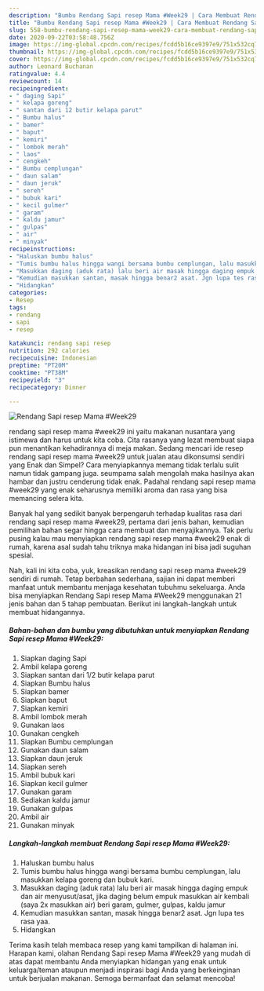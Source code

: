 ```yaml
---
description: "Bumbu Rendang Sapi resep Mama #Week29 | Cara Membuat Rendang Sapi resep Mama #Week29 Yang Lezat Sekali"
title: "Bumbu Rendang Sapi resep Mama #Week29 | Cara Membuat Rendang Sapi resep Mama #Week29 Yang Lezat Sekali"
slug: 558-bumbu-rendang-sapi-resep-mama-week29-cara-membuat-rendang-sapi-resep-mama-week29-yang-lezat-sekali
date: 2020-09-22T03:58:48.756Z
image: https://img-global.cpcdn.com/recipes/fcdd5b16ce9397e9/751x532cq70/rendang-sapi-resep-mama-week29-foto-resep-utama.jpg
thumbnail: https://img-global.cpcdn.com/recipes/fcdd5b16ce9397e9/751x532cq70/rendang-sapi-resep-mama-week29-foto-resep-utama.jpg
cover: https://img-global.cpcdn.com/recipes/fcdd5b16ce9397e9/751x532cq70/rendang-sapi-resep-mama-week29-foto-resep-utama.jpg
author: Leonard Buchanan
ratingvalue: 4.4
reviewcount: 14
recipeingredient:
- " daging Sapi"
- " kelapa goreng"
- " santan dari 12 butir kelapa parut"
- " Bumbu halus"
- " bamer"
- " baput"
- " kemiri"
- " lombok merah"
- " laos"
- " cengkeh"
- " Bumbu cemplungan"
- " daun salam"
- " daun jeruk"
- " sereh"
- " bubuk kari"
- " kecil gulmer"
- " garam"
- " kaldu jamur"
- " gulpas"
- " air"
- " minyak"
recipeinstructions:
- "Haluskan bumbu halus"
- "Tumis bumbu halus hingga wangi bersama bumbu cemplungan, lalu masukkan kelapa goreng dan bubuk kari."
- "Masukkan daging (aduk rata) lalu beri air masak hingga daging empuk dan air menyusut/asat, jika daging belum empuk masukkan air kembali (saya 2x masukkan air) beri garam, gulmer, gulpas, kaldu jamur"
- "Kemudian masukkan santan, masak hingga benar2 asat. Jgn lupa tes rasa yaa."
- "Hidangkan"
categories:
- Resep
tags:
- rendang
- sapi
- resep

katakunci: rendang sapi resep 
nutrition: 292 calories
recipecuisine: Indonesian
preptime: "PT20M"
cooktime: "PT38M"
recipeyield: "3"
recipecategory: Dinner

---
```



![Rendang Sapi resep Mama #Week29](https://img-global.cpcdn.com/recipes/fcdd5b16ce9397e9/751x532cq70/rendang-sapi-resep-mama-week29-foto-resep-utama.jpg)


rendang sapi resep mama #week29 ini yaitu makanan nusantara yang istimewa dan harus untuk kita coba. Cita rasanya yang lezat membuat siapa pun menantikan kehadirannya di meja makan.
Sedang mencari ide resep rendang sapi resep mama #week29 untuk jualan atau dikonsumsi sendiri yang Enak dan Simpel? Cara menyiapkannya memang tidak terlalu sulit namun tidak gampang juga. seumpama salah mengolah maka hasilnya akan hambar dan justru cenderung tidak enak. Padahal rendang sapi resep mama #week29 yang enak seharusnya memiliki aroma dan rasa yang bisa memancing selera kita.



Banyak hal yang sedikit banyak berpengaruh terhadap kualitas rasa dari rendang sapi resep mama #week29, pertama dari jenis bahan, kemudian pemilihan bahan segar hingga cara membuat dan menyajikannya. Tak perlu pusing kalau mau menyiapkan rendang sapi resep mama #week29 enak di rumah, karena asal sudah tahu triknya maka hidangan ini bisa jadi suguhan spesial.


Nah, kali ini kita coba, yuk, kreasikan rendang sapi resep mama #week29 sendiri di rumah. Tetap berbahan sederhana, sajian ini dapat memberi manfaat untuk membantu menjaga kesehatan tubuhmu sekeluarga. Anda bisa menyiapkan Rendang Sapi resep Mama #Week29 menggunakan 21 jenis bahan dan 5 tahap pembuatan. Berikut ini langkah-langkah untuk membuat hidangannya.

<!--inarticleads1-->

##### Bahan-bahan dan bumbu yang dibutuhkan untuk menyiapkan Rendang Sapi resep Mama #Week29:

1. Siapkan  daging Sapi
1. Ambil  kelapa goreng
1. Siapkan  santan dari 1/2 butir kelapa parut
1. Siapkan  Bumbu halus
1. Siapkan  bamer
1. Siapkan  baput
1. Siapkan  kemiri
1. Ambil  lombok merah
1. Gunakan  laos
1. Gunakan  cengkeh
1. Siapkan  Bumbu cemplungan
1. Gunakan  daun salam
1. Siapkan  daun jeruk
1. Siapkan  sereh
1. Ambil  bubuk kari
1. Siapkan  kecil gulmer
1. Gunakan  garam
1. Sediakan  kaldu jamur
1. Gunakan  gulpas
1. Ambil  air
1. Gunakan  minyak




<!--inarticleads2-->

##### Langkah-langkah membuat Rendang Sapi resep Mama #Week29:

1. Haluskan bumbu halus
1. Tumis bumbu halus hingga wangi bersama bumbu cemplungan, lalu masukkan kelapa goreng dan bubuk kari.
1. Masukkan daging (aduk rata) lalu beri air masak hingga daging empuk dan air menyusut/asat, jika daging belum empuk masukkan air kembali (saya 2x masukkan air) beri garam, gulmer, gulpas, kaldu jamur
1. Kemudian masukkan santan, masak hingga benar2 asat. Jgn lupa tes rasa yaa.
1. Hidangkan




Terima kasih telah membaca resep yang kami tampilkan di halaman ini. Harapan kami, olahan Rendang Sapi resep Mama #Week29 yang mudah di atas dapat membantu Anda menyiapkan hidangan yang enak untuk keluarga/teman ataupun menjadi inspirasi bagi Anda yang berkeinginan untuk berjualan makanan. Semoga bermanfaat dan selamat mencoba!
